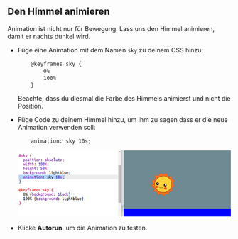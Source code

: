 ## Den Himmel animieren

Animation ist nicht nur für Bewegung. Lass uns den Himmel animieren, damit er nachts dunkel wird.

+ Füge eine Animation mit dem Namen `sky` zu deinem CSS hinzu:
    ```
        @keyframes sky {
            0%
            100%
        }
    ```    
    
    Beachte, dass du diesmal die Farbe des Himmels animierst und nicht die Position.

+ Füge Code zu deinem Himmel hinzu, um ihm zu sagen dass er die neue Animation verwenden soll:
    ```
        animation: sky 10s;
    ```    
    
    ![Bildschirmfoto](images/sunrise-sky.png)

+ Klicke **Autorun**, um die Animation zu testen.